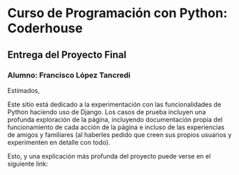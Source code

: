 # Curso de Programación con Python: Coderhouse
## Entrega del Proyecto Final
### Alumno: Francisco López Tancredi

Estimados,

Este sitio está dedicado a la experimentación con las funcionalidades de Python haciendo uso de Django.
Los casos de prueba incluyen una profunda exploración de la página, incluyendo documentación propia del funcionamiento de cada acción de la página e incluso de las experiencias de amigos y familiares (al haberles pedido que creen sus propios usuarios y experimenten en detalle con todo).

Esto, y una explicación más profunda del proyecto puede verse en el siguiente link: 